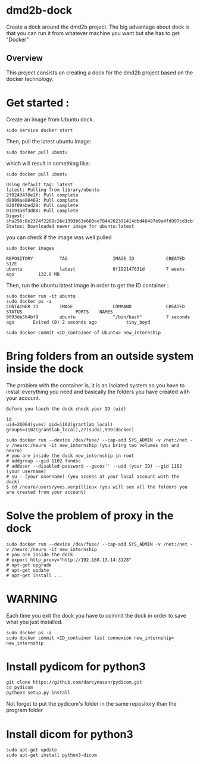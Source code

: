 # dmd2b-dock
Create a dock around the dmd2b project. The big advantage about dock is that you can run it from whatever machine you want but she has to get "Docker"

## Overview
This project consists on creating a dock for the dmd2b project based on the docker technology.

# Get started :

Create an image from Ubuntu dock.
```
sudo service docker start
```

Then, pull the latest ubuntu image:
```
sudo docker pull ubuntu
```

which will result in something like:
```
sudo docker pull ubuntu

Using default tag: latest
latest: Pulling from library/ubuntu
2f0243478e1f: Pull complete 
d8909ae88469: Pull complete 
820f09abed29: Pull complete 
01193a8f3d88: Pull complete 
Digest: sha256:8e2324f2288c26e1393b63e680ee7844202391414dbd48497e9a4fd997cd3cbf
Status: Downloaded newer image for ubuntu:latest
```

you can check if the image was well pulled 
```
sudo docker images

REPOSITORY          TAG                 IMAGE ID            CREATED             SIZE
ubuntu              latest              0f192147631d        7 weeks ago         132.8 MB
```
Then, run the ubuntu latest image in order to get the ID container :
```
sudo docker run -it ubuntu
sudo docker ps -a
CONTAINER ID        IMAGE               COMMAND             CREATED             STATUS                    PORTS    NAMES    
9093de564bf9        ubuntu              "/bin/bash"         7 seconds ago       Exited (0) 2 seconds ago           tiny_boyd 

sudo docker commit <ID_container of Ubuntu> new_internship
```
# Bring folders from an outside system inside the dock

The problem with the container is, it is an isolated system so you have to install everything you need and basically the folders you have created with your account.
```
Before you lauch the dock check your ID (uid)

id
uid=20064(yves) gid=1102(grantlab_local) groups=1102(grantlab_local),27(sudo),999(docker)

sudo docker run --device /dev/fuse/ --cap-add SYS_ADMIN -v /net:/net -v /neuro:/neuro -it new_internship (you bring two volumes net and neuro)
# you are inside the dock new_internship in root
# addgroup --gid 1102 fnndsc
# adduser --disabled-password --gecos'' --uid (your ID) --gid 1102 (your username)
# su - (your username) (you access at your local account with the dock)
$ cd /neuro/users/yves.verpillieux (you will see all the folders you are created from your account)
```

# Solve the problem of proxy in the dock
 ```
 sudo docker run --device /dev/fuse/ --cap-add SYS_ADMIN -v /net:/net -v /neuro:/neuro -it new_internship
 # you are inside the dock
 # export http_proxy="http://192.168.13.14:3128"
 # apt-get upgrade
 # apt-get update
 # apt-get install ...
```

# WARNING

Each time you exit the dock you have to commit the dock in order to save what you just installed.
```
sudo docker ps -a
sudo docker commit <ID_container last connexion new_internship> new_internship
```

# Install pydicom for python3
```
git clone https://github.com/darcymason/pydicom.git
cd pydicom
python3 setup.py install
```
Not forget to put the pydicom's folder in the same repository than the program folder

# Install dicom for python3
```
sudo apt-get update
sudo apt-get install python3-dicom
```

